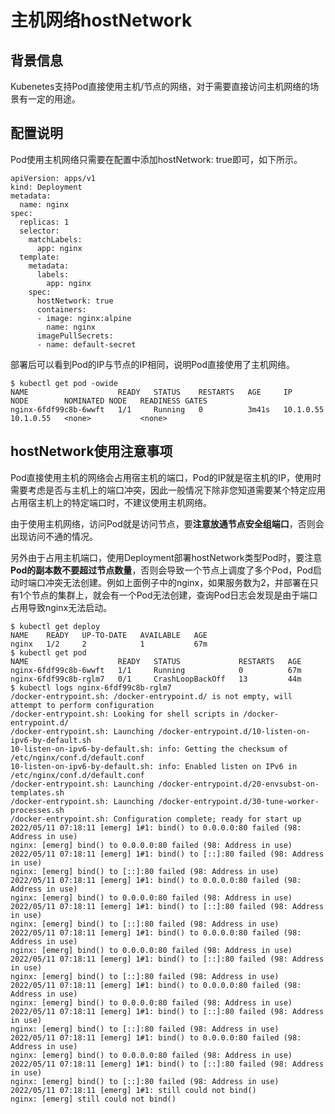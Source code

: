 # 主机网络hostNetwork<a name="cce_10_0402"></a>

## 背景信息<a name="section13747276158"></a>

Kubenetes支持Pod直接使用主机/节点的网络，对于需要直接访问主机网络的场景有一定的用途。

## 配置说明<a name="section11571172031511"></a>

Pod使用主机网络只需要在配置中添加hostNetwork: true即可，如下所示。

```
apiVersion: apps/v1
kind: Deployment
metadata:
  name: nginx
spec:
  replicas: 1
  selector:
    matchLabels:
      app: nginx
  template:
    metadata:
      labels:
        app: nginx
    spec:
      hostNetwork: true
      containers:
      - image: nginx:alpine
        name: nginx
      imagePullSecrets:
      - name: default-secret
```

部署后可以看到Pod的IP与节点的IP相同，说明Pod直接使用了主机网络。

```
$ kubectl get pod -owide
NAME                    READY   STATUS    RESTARTS   AGE     IP          NODE        NOMINATED NODE   READINESS GATES
nginx-6fdf99c8b-6wwft   1/1     Running   0          3m41s   10.1.0.55   10.1.0.55   <none>           <none>
```

## hostNetwork使用注意事项<a name="section16111716174014"></a>

Pod直接使用主机的网络会占用宿主机的端口，Pod的IP就是宿主机的IP，使用时需要考虑是否与主机上的端口冲突，因此一般情况下除非您知道需要某个特定应用占用宿主机上的特定端口时，不建议使用主机网络。

由于使用主机网络，访问Pod就是访问节点，要**注意放通节点安全组端口**，否则会出现访问不通的情况。

另外由于占用主机端口，使用Deployment部署hostNetwork类型Pod时，要注意**Pod的副本数不要超过节点数量**，否则会导致一个节点上调度了多个Pod，Pod启动时端口冲突无法创建。例如上面例子中的nginx，如果服务数为2，并部署在只有1个节点的集群上，就会有一个Pod无法创建，查询Pod日志会发现是由于端口占用导致nginx无法启动。

```
$ kubectl get deploy
NAME    READY   UP-TO-DATE   AVAILABLE   AGE
nginx   1/2     2            1           67m
$ kubectl get pod
NAME                    READY   STATUS             RESTARTS   AGE
nginx-6fdf99c8b-6wwft   1/1     Running            0          67m
nginx-6fdf99c8b-rglm7   0/1     CrashLoopBackOff   13         44m
$ kubectl logs nginx-6fdf99c8b-rglm7
/docker-entrypoint.sh: /docker-entrypoint.d/ is not empty, will attempt to perform configuration
/docker-entrypoint.sh: Looking for shell scripts in /docker-entrypoint.d/
/docker-entrypoint.sh: Launching /docker-entrypoint.d/10-listen-on-ipv6-by-default.sh
10-listen-on-ipv6-by-default.sh: info: Getting the checksum of /etc/nginx/conf.d/default.conf
10-listen-on-ipv6-by-default.sh: info: Enabled listen on IPv6 in /etc/nginx/conf.d/default.conf
/docker-entrypoint.sh: Launching /docker-entrypoint.d/20-envsubst-on-templates.sh
/docker-entrypoint.sh: Launching /docker-entrypoint.d/30-tune-worker-processes.sh
/docker-entrypoint.sh: Configuration complete; ready for start up
2022/05/11 07:18:11 [emerg] 1#1: bind() to 0.0.0.0:80 failed (98: Address in use)
nginx: [emerg] bind() to 0.0.0.0:80 failed (98: Address in use)
2022/05/11 07:18:11 [emerg] 1#1: bind() to [::]:80 failed (98: Address in use)
nginx: [emerg] bind() to [::]:80 failed (98: Address in use)
2022/05/11 07:18:11 [emerg] 1#1: bind() to 0.0.0.0:80 failed (98: Address in use)
nginx: [emerg] bind() to 0.0.0.0:80 failed (98: Address in use)
2022/05/11 07:18:11 [emerg] 1#1: bind() to [::]:80 failed (98: Address in use)
nginx: [emerg] bind() to [::]:80 failed (98: Address in use)
2022/05/11 07:18:11 [emerg] 1#1: bind() to 0.0.0.0:80 failed (98: Address in use)
nginx: [emerg] bind() to 0.0.0.0:80 failed (98: Address in use)
2022/05/11 07:18:11 [emerg] 1#1: bind() to [::]:80 failed (98: Address in use)
nginx: [emerg] bind() to [::]:80 failed (98: Address in use)
2022/05/11 07:18:11 [emerg] 1#1: bind() to 0.0.0.0:80 failed (98: Address in use)
nginx: [emerg] bind() to 0.0.0.0:80 failed (98: Address in use)
2022/05/11 07:18:11 [emerg] 1#1: bind() to [::]:80 failed (98: Address in use)
nginx: [emerg] bind() to [::]:80 failed (98: Address in use)
2022/05/11 07:18:11 [emerg] 1#1: bind() to 0.0.0.0:80 failed (98: Address in use)
nginx: [emerg] bind() to 0.0.0.0:80 failed (98: Address in use)
2022/05/11 07:18:11 [emerg] 1#1: bind() to [::]:80 failed (98: Address in use)
nginx: [emerg] bind() to [::]:80 failed (98: Address in use)
2022/05/11 07:18:11 [emerg] 1#1: still could not bind()
nginx: [emerg] still could not bind()
```

